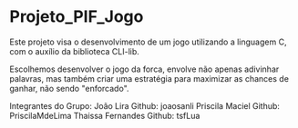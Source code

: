 # Projeto_PIF_Jogo

Este projeto visa o desenvolvimento de um jogo utilizando a linguagem C, com o auxílio da
biblioteca CLI-lib.

Escolhemos desenvolver o jogo da forca,  envolve não apenas adivinhar palavras, mas também criar uma estratégia para maximizar as chances de ganhar, não sendo "enforcado".

Integrantes do Grupo: João Lira Github: joaosanli
Priscila Maciel Github: PriscilaMdeLima
Thaissa Fernandes Github: tsfLua
